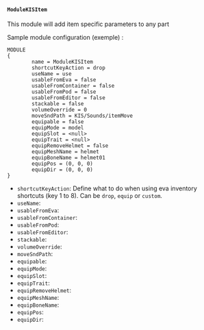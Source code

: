 #### `ModuleKISItem`

This module will add item specific parameters to any part 

Sample module configuration (exemple) :
```
MODULE
{
        name = ModuleKISItem
        shortcutKeyAction = drop
        useName = use
        usableFromEva = false
        usableFromContainer = false
        usableFromPod = false
        usableFromEditor = false
        stackable = false
        volumeOverride = 0
        moveSndPath = KIS/Sounds/itemMove
        equipable = false
        equipMode = model
        equipSlot = <null>
        equipTrait = <null>
        equipRemoveHelmet = false
        equipMeshName = helmet
        equipBoneName = helmet01
        equipPos = (0, 0, 0)
        equipDir = (0, 0, 0)
}
```

- `shortcutKeyAction`: Define what to do when using eva inventory shortcuts (key 1 to 8). Can be `drop`, `equip` or `custom`.
- `useName`: 
- `usableFromEva`: 
- `usableFromContainer`: 
- `usableFromPod`: 
- `usableFromEditor`: 
- `stackable`: 
- `volumeOverride`: 
- `moveSndPath`: 
- `equipable`:
- `equipMode`: 
- `equipSlot`: 
- `equipTrait`: 
- `equipRemoveHelmet`: 
- `equipMeshName`: 
- `equipBoneName`: 
- `equipPos`: 
- `equipDir`: 